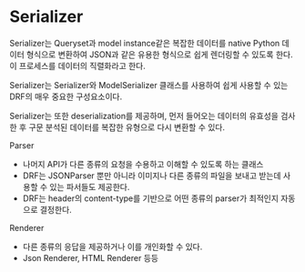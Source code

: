 # Serializer
Serializer는 Queryset과 model instance같은 복잡한 데이터를 native Python 데이터 형식으로 변환하여 JSON과 같은 유용한 형식으로 쉽게 렌더링할 수 있도록 한다.
이 프로세스를 데이터의 직렬화라고 한다.

Serializer는 Serializer와 ModelSerializer 클래스를 사용하여 쉽게 사용할 수 있는 DRF의 매우 중요한 구성요소이다.

Serializer는 또한 deserialization를 제공하며, 먼저 들어오는 데이터의 유효성을 검사한 후 구문 분석된 데이터를 복잡한 유형으로 다시 변환할 수 있다.

Parser
- 나머지 API가 다른 종류의 요청을 수용하고 이해할 수 있도록 하는 클래스 
- DRF는 JSONParser 뿐만 아니라 이미지나 다른 종류의 파일을 보내고 받는데 사용할 수 있는 파서들도 제공한다.
- DRF는 header의 content-type를 기반으로 어떤 종류의 parser가 최적인지 자동으로 결정한다.

Renderer
- 다른 종류의 응답을 제공하거나 이를 개인화할 수 있다.
- Json Renderer, HTML Renderer 등등
